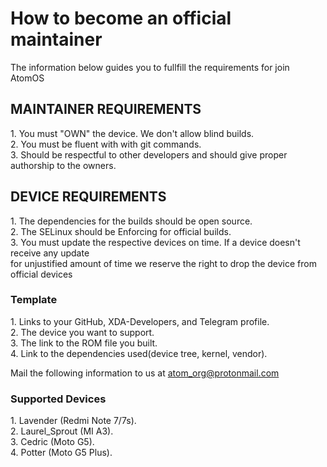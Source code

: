 # How to become an official maintainer 
The information below guides you to fullfill the requirements for join AtomOS

<h2> MAINTAINER REQUIREMENTS </h2>
1. You must "OWN" the device. We don't allow blind builds. </br>
2. You must be fluent with with git commands. </br>
3. Should be respectful to other developers and should give proper authorship to the owners. </br>

<h2> DEVICE REQUIREMENTS </h2>
1. The dependencies for the builds should be open source. </br>
2. The SELinux should be Enforcing for official builds. </br>
3. You must update the respective devices on time. If a device doesn't receive any update </br>
   for unjustified amount of time we reserve the right to drop the device from official devices </br>
 
 
<h3> Template </h3>
1. Links to your GitHub, XDA-Developers, and Telegram profile. </br>
2. The device you want to support. </br>
3. The link to the ROM file you built. </br>
4. Link to the dependencies used(device tree, kernel, vendor). </br>

Mail the following information to us at atom_org@protonmail.com

<h3>Supported Devices</h3>
1. Lavender (Redmi Note 7/7s). </br>
2. Laurel_Sprout (MI A3). </br>
3. Cedric (Moto G5). </br>
4. Potter (Moto G5 Plus). </br>
